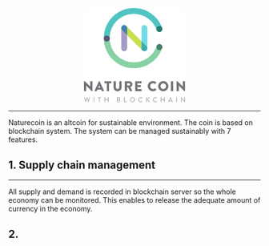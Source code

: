<p align="center"><img width="40%" src="logo/logo.png" /></p>

--------------------------------------------------------------------------------

Naturecoin is an altcoin for sustainable environment. The coin is based on blockchain system.
The system can be managed sustainably with 7 features.

## 1. Supply chain management
---
All supply and demand is recorded in blockchain server so the whole economy can be monitored.
This enables to release the adequate amount of currency in the economy.

## 2. 
